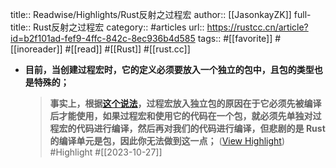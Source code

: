 title:: Readwise/Highlights/Rust反射之过程宏
author:: [[JasonkayZK]]
full-title:: Rust反射之过程宏
category:: #articles
url:: https://rustcc.cn/article?id=b2f101ad-fef9-4ffc-842c-8ec936b4d585
tags:: #[[favorite]] #[[inoreader]] #[[read]] #[[Rust]] #[[rust.cc]]

- **目前，当创建过程宏时，它的定义必须要放入一个独立的包中，且包的类型也是特殊的；**
  
  > **事实上，根据[这个说法](https://www.reddit.com/r/rust/comments/t1oa1e/what_are_the_complex_technical_reasons_why/)，过程宏放入独立包的原因在于它必须先被编译后才能使用，如果过程宏和使用它的代码在一个包，就必须先单独对过程宏的代码进行编译，然后再对我们的代码进行编译，但悲剧的是 Rust 的编译单元是包，因此你无法做到这一点；** ([View Highlight](https://read.readwise.io/read/01hdqj30s805ag91232csg3nj6)) #Highlight #[[2023-10-27]]